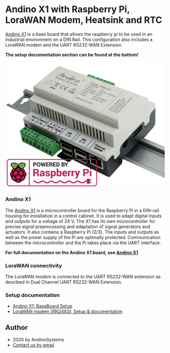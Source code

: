 Andino X1 with Raspberry Pi, LoraWAN Modem, Heatsink and RTC
==========

[Andino X1][1] is a base board that allows the raspberry pi to be used in an industrial environment on a DIN Rail. This configuration also includes a LoraWAN modem and the UART RS232-WAN Extension.

**The setup documentation section can be found at the bottom!**

![Andino X1 - Raspberry Pi on DIN Rail](Andino-X1-Raspberry-Pi-in-der-industrie.png)  

### Andino X1
The [Andino X1][1] is a microcontroller board for the Raspberry Pi in a DIN-rail housing for installation in a control cabinet. It is used to adapt digital inputs and outputs for a voltage of 24 V. The X1 has its own microcontroller for precise signal preprocessing and adaptation of signal generators and actuators. It also contains a Raspberry Pi (2/3). The inputs and outputs as well as the power supply of the Pi are optimally protected. Communication between the microcontroller and the Pi takes place via the UART interface.

**For full documentation on the Andino X1 board, see [Andino X1](../../)**

### LoraWAN connectivity
The LoraWAN modem is connected to the UART RS232-WAN extension as descibed in Dual Channel UART RS232-WAN Extension.

### Setup documentation

- [Andino X1: BaseBoard Setup](../../BaseBoard)
- [LoraWAN modem (RN2483): Setup & documentation](../../../Andino-Common/Extensions/LoRaWAN-Modem)

Author
-----

* 2020 by AndinoSystems
* [Contact us by email](mailto:info@andino.systems)

[1]:https://andino.systems/andino-x1/

